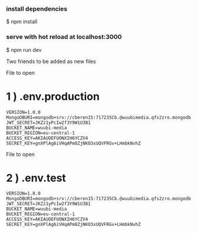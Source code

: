 ### install dependencies

$ npm install

### serve with hot reload at localhost:3000

$ npm run dev

Two friends to be added as new files

File to open

# 1 ) .env.production

```
VERSION=1.0.0
MongoDBURI=mongodb+srv://cberen15:717235Cb.@wuubimedia.qfs2zro.mongodb.net/
JWT_SECRET=JKZz1yPcIw2f3Y9W1U3B1
BUCKET_NAME=wuubi-media
BUCKET_REGION=eu-central-1
ACCESS_KEY=AKIAUOEFUONXIH6YCZV4
SECRET_KEY=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
```

File to open

# 2 ) .env.test

```
VERSION=1.0.0
MongoDBURI=mongodb+srv://cberen15:717235Cb.@wuubimedia.qfs2zro.mongodb.net/
JWT_SECRET=JKZz1yPcIw2f3Y9W1U3B1
BUCKET_NAME=wuubi-media
BUCKET_REGION=eu-central-1
ACCESS_KEY=AKIAUOEFUONXIH6YCZV4
SECRET_KEY=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
```
